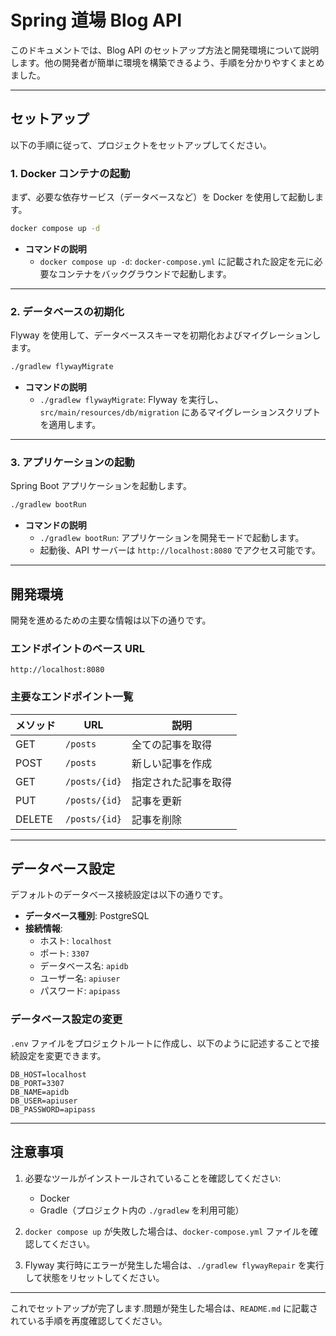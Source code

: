 # Spring 道場 Blog API

このドキュメントでは、Blog API のセットアップ方法と開発環境について説明します。他の開発者が簡単に環境を構築できるよう、手順を分かりやすくまとめました。

---

## **セットアップ**

以下の手順に従って、プロジェクトをセットアップしてください。

### **1. Docker コンテナの起動**

まず、必要な依存サービス（データベースなど）を Docker を使用して起動します。

```sh
docker compose up -d
```

- **コマンドの説明**
    - `docker compose up -d`: `docker-compose.yml` に記載された設定を元に必要なコンテナをバックグラウンドで起動します。

---

### **2. データベースの初期化**

Flyway を使用して、データベーススキーマを初期化およびマイグレーションします。

```sh
./gradlew flywayMigrate
```

- **コマンドの説明**
    - `./gradlew flywayMigrate`: Flyway を実行し、`src/main/resources/db/migration`
      にあるマイグレーションスクリプトを適用します。

---

### **3. アプリケーションの起動**

Spring Boot アプリケーションを起動します。

```sh
./gradlew bootRun
```

- **コマンドの説明**
    - `./gradlew bootRun`: アプリケーションを開発モードで起動します。
    - 起動後、API サーバーは `http://localhost:8080` でアクセス可能です。

---

## **開発環境**

開発を進めるための主要な情報は以下の通りです。

### **エンドポイントのベース URL**

```text
http://localhost:8080
```

### **主要なエンドポイント一覧**

| メソッド   | URL           | 説明         |
|--------|---------------|------------|
| GET    | `/posts`      | 全ての記事を取得   |
| POST   | `/posts`      | 新しい記事を作成   |
| GET    | `/posts/{id}` | 指定された記事を取得 |
| PUT    | `/posts/{id}` | 記事を更新      |
| DELETE | `/posts/{id}` | 記事を削除      |

---

## **データベース設定**

デフォルトのデータベース接続設定は以下の通りです。

- **データベース種別**: PostgreSQL
- **接続情報**:
    - ホスト: `localhost`
    - ポート: `3307`
    - データベース名: `apidb`
    - ユーザー名: `apiuser`
    - パスワード: `apipass`

### **データベース設定の変更**

`.env` ファイルをプロジェクトルートに作成し、以下のように記述することで接続設定を変更できます。

```env
DB_HOST=localhost
DB_PORT=3307
DB_NAME=apidb
DB_USER=apiuser
DB_PASSWORD=apipass
```

---

## **注意事項**

1. 必要なツールがインストールされていることを確認してください:
    - Docker
    - Gradle（プロジェクト内の `./gradlew` を利用可能）

2. `docker compose up` が失敗した場合は、`docker-compose.yml` ファイルを確認してください。

3. Flyway 実行時にエラーが発生した場合は、`./gradlew flywayRepair` を実行して状態をリセットしてください。

---

これでセットアップが完了します.問題が発生した場合は、`README.md` に記載されている手順を再度確認してください。